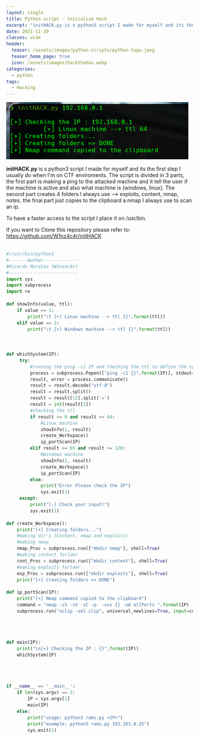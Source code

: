 ```yaml
---
layout: single
title: Python script - initialize Hack
excerpt: "initHACK.py is s python3 script I made for myself and its the first step I usually do when I'm on CTF enviroments. The script is divided in 3 parts, the first part is making a ping to the attacked machine and it tell the user if the machine is active and also what machine is (windows, linux). The second part creates 4 folders I always use --> exploits, content, nmap, notes. the final part just copies to the clipboard a nmap I always use to scan an ip."
date: 2021-11-20
classes: wide
header:
  teaser: /assets/images/python-scripts/python-logo.jpeg
  teaser_home_page: true
  icon: /assets/images/hackthebox.webp
categories:
  - python
tags:  
  - Hacking
---
```


![](/assets/images/python-scripts/initHACK.png)

**initHACK.py** is s python3 script I made for myself and its the first step I usually do when I'm on CTF enviroments. The script is divided in 3 parts, the first part is making a ping to the attacked machine and it tell the user if the machine is active and also what machine is (windows, linux). The second part creates 4 folders I always use --> exploits, content, nmap, notes. the final part just copies to the clipboard a nmap I always use to scan an ip.

To have a faster access to the script I place it on /usr/bin.

If you want to Clone this repository please refer to: https://github.com/W1nz4c4r/initHACK



```python

#!/usr/bin/python3
#-------Author-------------
#Ricardo Morales (W1nz4c4r)
#--------------------------
import sys
import subprocess
import re

def showInfo(value, ttl):
    if value == 1:
        print("\t [+] Linux machine --> ttl {}".format(ttl))
    elif value == 2:
        print("\t [+] Windows machine --> ttl {}".format(ttl))



def whichSystem(IP):
     try:
         #running the ping -c1 IP and checking the ttl to define the system
         process = subprocess.Popen(["ping -c1 {}".format(IP)], stdout=subprocess.PIPE, stderr=subprocess.PIPE, shell=True)
         result, error = process.communicate()
         result = result.decode("utf-8")
         result = result.split()
         result = result[12].split('=')
         result = int(result[1])
         #checking the ttl
         if result >= 0 and result <= 64:
             #Linux machine
             showInfo(1, result)
             create_Workspace()
             ip_portScan(IP)
         elif result >= 65 and result <= 128:
             #Windows machine
             showInfo(2, result)
             create_Workspace()
             ip_portScan(IP)
         else:
             print("Error Please check the IP")
             sys.exit(1)
     except:
         print("[-] Check your input!")
         sys.exit(1)

def create_Workspace():
    print("[+] Creating folders...")
    #making dir's (Content, nmap and exploits)
    #making nmap
    nmap_Proc = subprocess.run(["mkdir nmap"], shell=True)
    #making contect forlder
    cont_Proc = subprocess.run(["mkdir content"], shell=True)
    #making exploits forlder
    exp_Proc = subprocess.run(["mkdir exploits"], shell=True)
    print("[+] Creating folders => DONE")

def ip_portScan(IP):
    print("[+] Nmap command copied to the clipboard")
    command = "nmap -sS -sV -sC -p- -vvv {} -oA allPorts ".format(IP)
    subprocess.run("xclip -sel clip", universal_newlines=True, input=command, shell=True)




def main(IP):
    print("\n[+] Checking the IP : {}".format(IP))
    whichSystem(IP)




if __name__ == '__main__':
    if len(sys.argv) == 2:
        IP = sys.argv[1]
        main(IP)
    else:
        print("usage: python3 rams.py <IP>")
        print("example: python3 rams.py 192.163.0.25")
        sys.exit(1)

```
